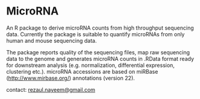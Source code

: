 # MicroRNA

An R package to derive microRNA counts from high throughput sequencing data.
Currently the package is suitable to quantify microRNAs from only human and
mouse sequencing data. 

The package reports quality of the sequencing files, map raw sequencing data to the genome and
generates microRNA counts in .RData format ready for downstream analysis (e.g. normalization, differential expression,
clustering etc.). microRNA accessions are based on miRBase (http://www.mirbase.org/) annotations (version 22).

contact: rezaul.nayeem@gmail.com



